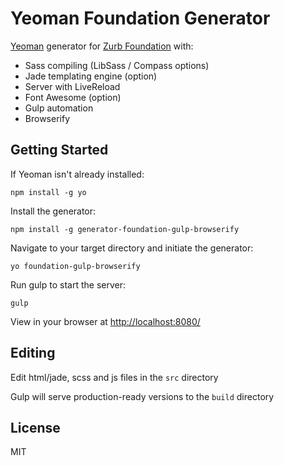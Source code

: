 # Yeoman Foundation Generator

[Yeoman](http://yeoman.io) generator for [Zurb Foundation](http://foundation.zurb.com/) with:

* Sass compiling (LibSass / Compass options)
* Jade templating engine (option)
* Server with LiveReload
* Font Awesome (option)
* Gulp automation
* Browserify

## Getting Started

If Yeoman isn't already installed:
```
npm install -g yo
```

Install the generator:
```
npm install -g generator-foundation-gulp-browserify
```

Navigate to your target directory and initiate the generator:
```
yo foundation-gulp-browserify
```

Run gulp to start the server:
```
gulp
```

View in your browser at [http://localhost:8080/](http://localhost:8080/)

## Editing

Edit html/jade, scss and js files in the `src` directory

Gulp will serve production-ready versions to the `build` directory

## License

MIT
